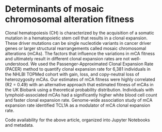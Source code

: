 # Determinants of mosaic chromosomal alteration fitness 

Clonal hematopoiesis (CH) is characterized by the acquisition of a somatic mutation in a hematopoietic stem cell that results in a clonal expansion. These driver mutations can be single nucleotide variants in cancer driver genes or larger structural rearrangements called mosaic chromosomal alterations (mCAs). The factors that influence the variations in mCA fitness and ultimately result in different clonal expansion rates are not well-understood. We used the Passenger-Approximated Clonal Expansion Rate (PACER) method to quantify clonal expansion rate for 6,381 individuals in the NHLBI TOPMed cohort with gain, loss, and copy-neutral loss of heterozygosity mCAs. Our estimates of mCA fitness were highly correlated (R2 = 0.49) with an alternative approach that estimated fitness of mCAs in the UK Biobank using a theoretical probability distribution. Individuals with lymphoid-associated mCAs had a significantly higher white blood cell count and faster clonal expansion rate. Genome-wide association study of mCA expansion rate identified TCL1A as a modulator of mCA clonal expansion rate.

Code availability for the above article, organized into Jupyter Notebooks and metadata.
